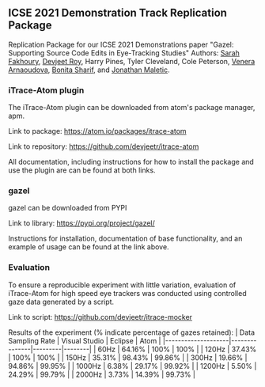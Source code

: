 ## ICSE 2021 Demonstration Track Replication Package
Replication Package for our ICSE 2021 Demonstrations paper "Gazel: Supporting Source Code Edits in Eye-Tracking Studies" 
Authors: [Sarah Fakhoury](https://sarahfakhoury.com), [Devjeet Roy](https://devjeetr.github.io), Harry Pines, Tyler Cleveland, Cole Peterson, [Venera Arnaoudova](https://www.veneraarnaoudova.com), [Bonita Sharif](https://www.shbonita.me), and [Jonathan Maletic](http://www.cs.kent.edu/~jmaletic/). 


### iTrace-Atom plugin
The iTrace-Atom plugin can be downloaded from atom's package manager, apm. 

Link to package: https://atom.io/packages/itrace-atom

Link to repository: https://github.com/devjeetr/itrace-atom

All documentation, including instructions for how to install the package and use the plugin are can be found at both links.

### gazel
gazel can be downloaded from PYPI 

Link to library: https://pypi.org/project/gazel/

Instructions for installation, documentation of base functionality, and an example of usage can be found at the link above.

### Evaluation 
To ensure a reproducible experiment with little variation, evaluation of iTrace-Atom for high speed eye trackers was conducted using controlled gaze data generated by a script. 

Link to script: https://github.com/devjeetr/itrace-mocker

Results of the experiment (% indicate percentage of gazes retained):
| Data Sampling Rate | Visual Studio | Eclipse | Atom   |
|--------------------|---------------|---------|--------|
| 60Hz               | 64.16%        | 100%    | 100%   |
| 120Hz              | 37.43%        | 100%    | 100%   |
| 150Hz              | 35.31%        | 98.43%  | 99.86% |
| 300Hz              | 19.66%        | 94.86%  | 99.95% |
| 1000Hz             | 6.38%         | 29.17%  | 99.92% |
| 1200Hz             | 5.50%         | 24.29%  | 99.79% |
| 2000Hz             | 3.73%         | 14.39%  | 99.73% |
